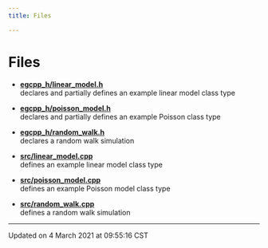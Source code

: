 ```yaml
---
title: Files

---
```


# Files















- **[egcpp_h/linear_model.h](/eg-cpp-library/docs/api/files/linear__model_8h/#file-linear_model.h)** <br>declares and partially defines an example linear model class type 



- **[egcpp_h/poisson_model.h](/eg-cpp-library/docs/api/files/poisson__model_8h/#file-poisson_model.h)** <br>declares and partially defines an example Poisson class type 



- **[egcpp_h/random_walk.h](/eg-cpp-library/docs/api/files/random__walk_8h/#file-random_walk.h)** <br>declares a random walk simulation 















- **[src/linear_model.cpp](/eg-cpp-library/docs/api/files/linear__model_8cpp/#file-linear_model.cpp)** <br>defines an example linear model class type 



- **[src/poisson_model.cpp](/eg-cpp-library/docs/api/files/poisson__model_8cpp/#file-poisson_model.cpp)** <br>defines an example Poisson model class type 



- **[src/random_walk.cpp](/eg-cpp-library/docs/api/files/random__walk_8cpp/#file-random_walk.cpp)** <br>defines a random walk simulation 







-------------------------------

Updated on  4 March 2021 at 09:55:16 CST
